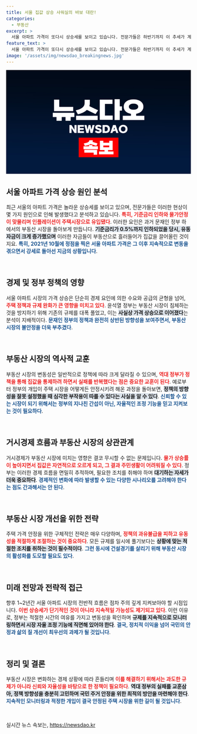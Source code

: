 ```yaml
---
title: 서울 집값 상승 샤워실의 바보 대란!
categories:
  - 부동산
excerpt: >
  서울 아파트 가격이 또다시 상승세를 보이고 있습니다. 전문가들은 하반기까지 이 추세가 계속될 것이라고 전망하며, 배경에는 정부의 규제 완화와 글로벌 물가 상승이 있다는 분석이 나옵니다. 과거 같은 실수를 반복하지 않기 위한 정부의 신중한 정책이 필요합니다.
feature_text: >
  서울 아파트 가격이 또다시 상승세를 보이고 있습니다. 전문가들은 하반기까지 이 추세가 계속될 것이라고 전망하며, 배경에는 정부의 규제 완화와 글로벌 물가 상승이 있다는 분석이 나옵니다. 과거 같은 실수를 반복하지 않기 위한 정부의 신중한 정책이 필요합니다.
image: '/assets/img/newsdao_breakingnews.jpg'
---
```


<p><img src="/assets/img/newsdao_breakingnews.jpg" alt="koreaapp 속보" /></p>

<h2 data-ke-size="size26">서울 아파트 가격 상승 원인 분석</h2>

<p data-ke-size="size16">최근 서울의 아파트 가격은 놀라운 상승세를 보이고 있으며, 전문가들은 이러한 현상이 몇 가지 원인으로 인해 발생했다고 분석하고 있습니다. <b><span style="color: #ee2323;">특히, 기준금리 인하와 물가안정이 맞물리며 인플레이션이 주택시장으로 유입됐다</span></b>. 이러한 요인은 과거 문재인 정부 하에서의 부동산 시장을 돌아보게 만듭니다. <b><span style="background-color: #21538527;">기준금리가 0.5%까지 인하되었을 당시, 유동자금이 크게 증가했으며</span></b> 이러한 자금들이 부동산으로 흘러들어가 집값을 끌어올린 것이지요. <b><span style="color: #1a5490;">특히, 2021년 10월에 정점을 찍은 서울 아파트 가격은 그 이후 지속적으로 변동을 겪으면서 강세로 돌아선 지금의 상황입니다</span></b>.</p>

<p data-ke-size="size16">&nbsp;</p>

<h2 data-ke-size="size26">경제 및 정부 정책의 영향</h2>

<p data-ke-size="size16">서울 아파트 시장의 가격 상승은 단순히 경제 요인에 의한 수요와 공급의 균형을 넘어, <b><span style="color: #ee2323;">주택 정책과 규제 완화가 큰 영향을 미치고 있다</span></b>. 윤석열 정부는 부동산 시장이 침체하는 것을 방지하기 위해 기존의 규제를 대폭 풀었고, 이는 <b><span style="background-color: #21538527;">사실상 가격 상승으로 이어졌다</span></b>는 분석이 지배적이다. <b><span style="color: #1a5490;">문재인 정부의 정책과 완전히 상반된 방향성을 보여주면서, 부동산 시장의 불안정을 더욱 부추겼다</span></b>.</p>

<p data-ke-size="size16">&nbsp;</p>

<h2 data-ke-size="size26">부동산 시장의 역사적 교훈</h2>

<p data-ke-size="size16">부동산 시장의 변동성은 일반적으로 정책에 따라 크게 달라질 수 있으며, <b><span style="color: #ee2323;">역대 정부가 정책을 통해 집값을 통제하려 하면서 실패를 반복했다는 점은 중요한 교훈이 된다</span></b>. 예로부터 정부의 개입이 주택 시장을 어떻게든 안정시키려 해온 과정을 돌아보면, <b><span style="background-color: #21538527;">정책의 방향성을 잘못 설정했을 때 심각한 부작용이 따를 수 있다는 사실을 알 수 있다</span></b>. <b><span style="color: #1a5490;">신뢰할 수 있는 시장이 되기 위해서는 정부의 지나친 간섭이 아닌, 자율적인 조정 기능을 믿고 지켜보는 것이 필요하다</span></b>.</p>

<p data-ke-size="size16">&nbsp;</p>

<h2 data-ke-size="size26">거시경제 흐름과 부동산 시장의 상관관계</h2>

<p data-ke-size="size16">거시경제가 부동산 시장에 미치는 영향은 결코 무시할 수 없는 문제입니다. <b><span style="color: #ee2323;">물가 상승률이 높아지면서 집값은 자연적으로 오르게 되고, 그 결과 주민생활이 어려워질 수 있다</span></b>. 정부는 이러한 경제 흐름을 면밀히 추적하며, 필요한 조치를 취해야 하며 <b><span style="background-color: #21538527;">대기하는 자세가 더욱 중요하다</span></b>. <b><span style="color: #1a5490;">경제적인 변화에 따라 발생할 수 있는 다양한 시나리오를 고려해야 한다는 점도 간과해서는 안 된다</span></b>.</p>

<p data-ke-size="size16">&nbsp;</p>

<h2 data-ke-size="size26">부동산 시장 개선을 위한 전략</h2>

<p data-ke-size="size16">주택 가격 안정을 위한 구체적인 전략은 매우 다양하며, <b><span style="color: #ee2323;">정책의 과유불급을 피하고 유동성을 적절하게 조절하는 것이 중요하다</span></b>. 모든 규제를 일시에 풀기보다는 <b><span style="background-color: #21538527;">상황에 맞는 적절한 조치를 취하는 것이 필수적이다</span></b>. <b><span style="color: #1a5490;">그런 동시에 건설경기를 살리기 위해 부동산 시장의 활성화를 도모할 필요도 있다</span></b>.</p>

<p data-ke-size="size16">&nbsp;</p>

<h2 data-ke-size="size26">미래 전망과 전략적 접근</h2>

<p data-ke-size="size16">향후 1~2년간 서울 아파트 시장의 전반적 흐름은 점차 주의 깊게 지켜보아야 할 시점입니다. <b><span style="color: #ee2323;">이번 상승세가 단기적인 것이 아니라 지속적일 가능성도 제기되고 있다</span></b>. 이런 이유로, 정부는 적절한 시간의 여유를 가지고 변동성을 확인하며 <b><span style="background-color: #21538527;">규제를 지속적으로 모니터링하면서 시장 자율 조정 기능에 직면해 있어야 한다</span></b>. <b><span style="color: #1a5490;">결국, 정치적 이익을 넘어 국민의 안정과 삶의 질 개선이 최우선의 과제가 될 것입니다</span></b>.</p>

<p data-ke-size="size16">&nbsp;</p>

<h2 data-ke-size="size26">정리 및 결론</h2>

<p data-ke-size="size16">부동산 시장은 변화하는 경제 상황에 따라 흔들리며 <b><span style="color: #ee2323;">이를 해결하기 위해서는 과도한 규제가 아니라 신뢰와 자율성을 바탕으로 한 정책이 필요하다</span></b>. <b><span style="background-color: #21538527;">역대 정부의 실패를 교훈삼아, 정책 방향성을 충분히 고민하며 국민 주거 안정을 위한 최적의 방안을 마련해야 한다</span></b>. <b><span style="color: #1a5490;">지속적인 모니터링과 적정한 개입이 결국 안정된 주택 시장을 위한 길이 될 것입니다</span></b>.</p>

<p data-ke-size="size16">&nbsp;</p>
실시간 뉴스 속보는, <a href="https://newsdao.kr" rel="dofollow">https://newsdao.kr</a>



